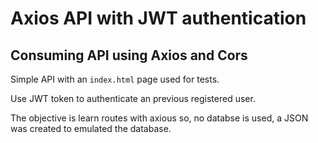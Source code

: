 # Axios API with JWT authentication 

## Consuming API using Axios and Cors ##

Simple API with an `index.html` page used for tests.

Use JWT token to authenticate an previous registered user.

The objective is learn routes with axious so, no databse is used, a JSON was created to emulated the database.
